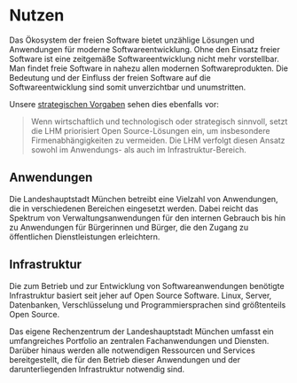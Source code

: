 <script setup>
import TagTile from "../.vitepress/components/TagTile.vue";
</script>

# Nutzen

Das Ökosystem der freien Software bietet unzählige Lösungen und Anwendungen für moderne Softwareentwicklung.
Ohne den Einsatz freier Software ist eine zeitgemäße Softwareentwicklung nicht mehr vorstellbar.
Man findet freie Software in nahezu allen modernen Softwareprodukten.
Die Bedeutung und der Einfluss der freien Software auf die Softwareentwicklung sind somit unverzichtbar und unumstritten.

Unsere [strategischen Vorgaben](principles#rechtliche-und-politische-vorgaben) sehen dies ebenfalls vor:

> Wenn wirtschaftlich und technologisch oder strategisch sinnvoll, setzt die LHM priorisiert Open Source-Lösungen ein, um insbesondere Firmenabhängigkeiten zu vermeiden.
> Die LHM verfolgt diesen Ansatz sowohl im Anwendungs- als auch im Infrastruktur-Bereich.

## Anwendungen

Die Landeshauptstadt München betreibt eine Vielzahl von Anwendungen, die in verschiedenen Bereichen eingesetzt werden.
Dabei reicht das Spektrum von Verwaltungsanwendungen für den internen Gebrauch bis hin zu Anwendungen für Bürgerinnen und Bürger, die den Zugang zu öffentlichen Dienstleistungen erleichtern.

<TagTile
:available-tags="['application']"
show-tags
show-excerpt
/>

## Infrastruktur

Die zum Betrieb und zur Entwicklung von Softwareanwendungen benötigte Infrastruktur basiert seit jeher auf Open Source Software.
Linux, Server, Datenbanken, Verschlüsselung und Programmiersprachen sind größtenteils Open Source.

Das eigene Rechenzentrum der Landeshauptstadt München umfasst ein umfangreiches Portfolio an zentralen Fachanwendungen und Diensten.
Darüber hinaus werden alle notwendigen Ressourcen und Services bereitgestellt, die für den Betrieb dieser Anwendungen und der darunterliegenden Infrastruktur notwendig sind.

<TagTile
:available-tags="['infrastruktur']"
show-tags
show-excerpt
/>
